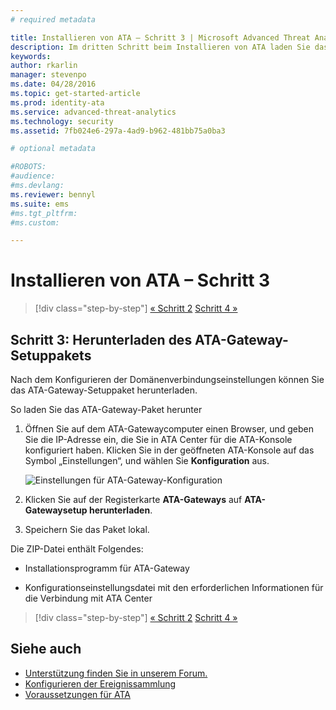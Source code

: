 ```yaml
---
# required metadata

title: Installieren von ATA – Schritt 3 | Microsoft Advanced Threat Analytics
description: Im dritten Schritt beim Installieren von ATA laden Sie das ATA-Gateway-Setuppaket herunter.
keywords:
author: rkarlin
manager: stevenpo
ms.date: 04/28/2016
ms.topic: get-started-article
ms.prod: identity-ata
ms.service: advanced-threat-analytics
ms.technology: security
ms.assetid: 7fb024e6-297a-4ad9-b962-481bb75a0ba3

# optional metadata

#ROBOTS:
#audience:
#ms.devlang:
ms.reviewer: bennyl
ms.suite: ems
#ms.tgt_pltfrm:
#ms.custom:

---
```


# Installieren von ATA – Schritt 3

>[!div class="step-by-step"]
[« Schritt 2](install-ata-step2.md)
[Schritt 4 »](install-ata-step4.md)

## Schritt 3: Herunterladen des ATA-Gateway-Setuppakets
Nach dem Konfigurieren der Domänenverbindungseinstellungen können Sie das ATA-Gateway-Setuppaket herunterladen.

So laden Sie das ATA-Gateway-Paket herunter

1.  Öffnen Sie auf dem ATA-Gatewaycomputer einen Browser, und geben Sie die IP-Adresse ein, die Sie in ATA Center für die ATA-Konsole konfiguriert haben. Klicken Sie in der geöffneten ATA-Konsole auf das Symbol „Einstellungen“, und wählen Sie **Konfiguration** aus.

    ![Einstellungen für ATA-Gateway-Konfiguration](media/ATA-config-icon.JPG)

2.  Klicken Sie auf der Registerkarte **ATA-Gateways** auf **ATA-Gatewaysetup herunterladen**.

3.  Speichern Sie das Paket lokal.

Die ZIP-Datei enthält Folgendes:

-   Installationsprogramm für ATA-Gateway

-   Konfigurationseinstellungsdatei mit den erforderlichen Informationen für die Verbindung mit ATA Center


>[!div class="step-by-step"]
[« Schritt 2](install-ata-step2.md)
[Schritt 4 »](install-ata-step4.md)

## Siehe auch

- [Unterstützung finden Sie in unserem Forum.](https://social.technet.microsoft.com/Forums/security/en-US/home?forum=mata)
- [Konfigurieren der Ereignissammlung](/advanced-threat-analytics/plandesign/configure-event-collection)
- [Voraussetzungen für ATA](/advanced-threat-analytics/plandesign/ata-prerequisites)


<!--HONumber=Apr16_HO2-->


